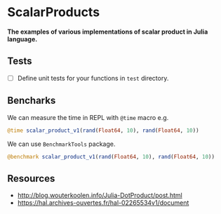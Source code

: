 # ScalarProducts

__The examples of various implementations of scalar product in Julia language.__

## Tests

- [ ] Define unit tests for your functions in `test` directory.

## Bencharks

We can measure the time in REPL with `@time` macro e.g.

```julia
@time scalar_product_v1(rand(Float64, 10), rand(Float64, 10))
```

We can use `BenchmarkTools` package.

```julia
@benchmark scalar_product_v1(rand(Float64, 10), rand(Float64, 10))
```

## Resources

- http://blog.wouterkoolen.info/Julia-DotProduct/post.html
- https://hal.archives-ouvertes.fr/hal-02265534v1/document
